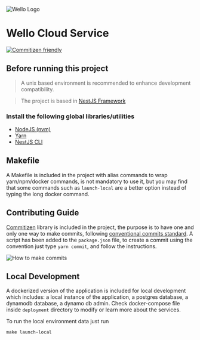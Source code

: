 ![Wello Logo](https://encrypted-tbn0.gstatic.com/images?q=tbn:ANd9GcTbBp_1aK6dvGmqNwJdwgbUCzUCMWLh655XMw&usqp=CAU)

# Wello Cloud Service

[![Commitizen friendly](https://img.shields.io/badge/commitizen-friendly-brightgreen.svg)](http://commitizen.github.io/cz-cli/)

## Before running this project

> A unix based environment is recommended to enhance development compatibility.

> The project is based in [NestJS Framework](https://docs.nestjs.com/)

### Install the following global libraries/utilities

- [NodeJS (nvm)](https://github.com/nvm-sh/nvm)
- [Yarn](https://yarnpkg.com/getting-started/install)
- [NestJS CLI](https://docs.nestjs.com/cli/overview)

## Makefile

A Makefile is included in the project with alias commands to wrap yarn/npm/docker commands, is not mandatory to use it, but you may find that some commands such as `launch-local` are a better option instead of typing the long docker command.

## Contributing Guide

[Commitizen](https://github.com/commitizen/cz-cli) library is included in the project, the purpose is to have one and only one way to make commits, following [conventional commits standard](https://www.conventionalcommits.org/en/v1.0.0/).
A script has been added to the `package.json` file, to create a commit using the convention just type `yarn commit`, and follow the instructions.

![How to make commits](https://commitizen-tools.github.io/commitizen/images/demo.gif)

## Local Development

A dockerized version of the application is included for local development which includes: a local instance of the application, a postgres database, a dynamodb database, a dynamo db admin.
Check docker-compose file inside `deployment` directory to modify or learn more about the services.

To run the local environment data just run

```shell
make launch-local
```
